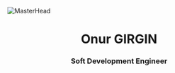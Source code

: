  ![MasterHead](https://wallpapercave.com/wp/wp7335181.jpg)
<h1 align="center">Onur GIRGIN</h1>
<h3 align="center">Soft Development Engineer</h3>

